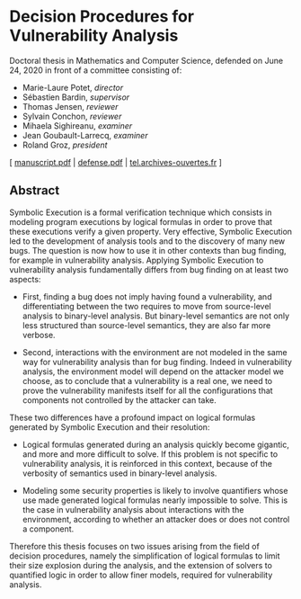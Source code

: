 # Decision Procedures for Vulnerability Analysis

Doctoral thesis in Mathematics and Computer Science, defended on June 24, 2020
in front of a committee consisting of:

- Marie-Laure Potet, _director_
- Sébastien Bardin, _supervisor_
- Thomas Jensen, _reviewer_
- Sylvain Conchon, _reviewer_
- Mihaela Sighireanu, _examiner_
- Jean Goubault-Larrecq, _examiner_
- Roland Groz, _president_

[ [manuscript.pdf](manuscript.pdf)
| [defense.pdf](defense.pdf)
| [tel.archives-ouvertes.fr](https://tel.archives-ouvertes.fr/tel-02988031)
]

## Abstract

Symbolic Execution is a formal verification technique which consists in
modeling program executions by logical formulas in order to prove that these
executions verify a given property.  Very effective, Symbolic Execution led to
the development of analysis tools and to the discovery of many new bugs.  The
question is now how to use it in other contexts than bug finding, for example
in vulnerability analysis.  Applying Symbolic Execution to vulnerability
analysis fundamentally differs from bug finding on at least two aspects:

- First, finding a bug does not imply having found a vulnerability, and
  differentiating between the two requires to move from source-level analysis
  to binary-level analysis.  But binary-level semantics are not only less
  structured than source-level semantics, they are also far more verbose.

- Second, interactions with the environment are not modeled in the same way for
  vulnerability analysis than for bug finding.  Indeed in vulnerability
  analysis, the environment model will depend on the attacker model we choose,
  as to conclude that a vulnerability is a real one, we need to prove the
  vulnerability manifests itself for all the configurations that components not
  controlled by the attacker can take.

These two differences have a profound impact on logical formulas generated by
Symbolic Execution and their resolution:

- Logical formulas generated during an analysis quickly become gigantic, and
  more and more difficult to solve.  If this problem is not specific to
  vulnerability analysis, it is reinforced in this context, because of the
  verbosity of semantics used in binary-level analysis.

- Modeling some security properties is likely to involve quantifiers whose use
  made generated logical formulas nearly impossible to solve.  This is the case
  in vulnerability analysis about interactions with the environment, according
  to whether an attacker does or does not control a component.

Therefore this thesis focuses on two issues arising from the field of decision
procedures, namely the simplification of logical formulas to limit their size
explosion during the analysis, and the extension of solvers to quantified logic
in order to allow finer models, required for vulnerability analysis.

